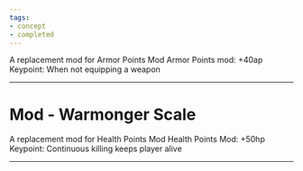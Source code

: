 ```yaml
---
tags:
- concept
- completed
---
```


A replacement mod for Armor Points Mod
Armor Points mod: +40ap
Keypoint: When not equipping a weapon

----





# Mod - Warmonger Scale

A replacement mod for Health Points Mod
Health Points Mod: +50hp
Keypoint: Continuous killing keeps player alive

----



